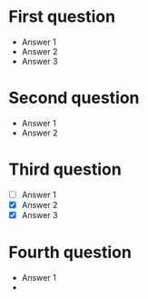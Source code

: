 # First question

- Answer 1
- Answer 2
- Answer 3

# Second question

+ Answer 1
+ Answer 2

# Third question

- [ ] Answer 1
- [x] Answer 2
- [x] Answer 3

# Fourth question

+ Answer 1
+
